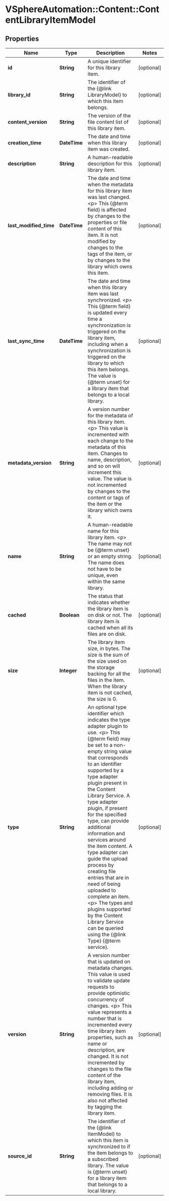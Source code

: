 # VSphereAutomation::Content::ContentLibraryItemModel

## Properties
Name | Type | Description | Notes
------------ | ------------- | ------------- | -------------
**id** | **String** | A unique identifier for this library item. | [optional] 
**library_id** | **String** | The identifier of the {@link LibraryModel} to which this item belongs. | [optional] 
**content_version** | **String** | The version of the file content list of this library item. | [optional] 
**creation_time** | **DateTime** | The date and time when this library item was created. | [optional] 
**description** | **String** | A human-readable description for this library item. | [optional] 
**last_modified_time** | **DateTime** | The date and time when the metadata for this library item was last changed. &lt;p&gt; This {@term field} is affected by changes to the properties or file content of this item. It is not modified by changes to the tags of the item, or by changes to the library which owns this item. | [optional] 
**last_sync_time** | **DateTime** | The date and time when this library item was last synchronized. &lt;p&gt; This {@term field} is updated every time a synchronization is triggered on the library item, including when a synchronization is triggered on the library to which this item belongs. The value is {@term unset} for a library item that belongs to a local library. | [optional] 
**metadata_version** | **String** | A version number for the metadata of this library item. &lt;p&gt; This value is incremented with each change to the metadata of this item. Changes to name, description, and so on will increment this value. The value is not incremented by changes to the content or tags of the item or the library which owns it. | [optional] 
**name** | **String** | A human-readable name for this library item. &lt;p&gt; The name may not be {@term unset} or an empty string. The name does not have to be unique, even within the same library. | [optional] 
**cached** | **Boolean** | The status that indicates whether the library item is on disk or not. The library item is cached when all its files are on disk. | [optional] 
**size** | **Integer** | The library item size, in bytes. The size is the sum of the size used on the storage backing for all the files in the item. When the library item is not cached, the size is 0. | [optional] 
**type** | **String** | An optional type identifier which indicates the type adapter plugin to use. &lt;p&gt; This {@term field} may be set to a non-empty string value that corresponds to an identifier supported by a type adapter plugin present in the Content Library Service. A type adapter plugin, if present for the specified type, can provide additional information and services around the item content. A type adapter can guide the upload process by creating file entries that are in need of being uploaded to complete an item. &lt;p&gt; The types and plugins supported by the Content Library Service can be queried using the {@link Type} {@term service}. | [optional] 
**version** | **String** | A version number that is updated on metadata changes. This value is used to validate update requests to provide optimistic concurrency of changes. &lt;p&gt; This value represents a number that is incremented every time library item properties, such as name or description, are changed. It is not incremented by changes to the file content of the library item, including adding or removing files. It is also not affected by tagging the library item. | [optional] 
**source_id** | **String** | The identifier of the {@link ItemModel} to which this item is synchronized to if the item belongs to a subscribed library. The value is {@term unset} for a library item that belongs to a local library. | [optional] 


